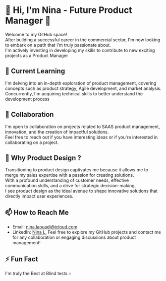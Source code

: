 # 👋 Hi, I'm Nina - Future Product Manager 🚀

Welcome to my GitHub space!
<br>
After building a successful career in the commercial sector, I'm now looking to embark on a path that I'm truly passionate about.
<br>
I'm actively investing in developing my skills to contribute to new exciting projects as a Product Manager

## 🌱 Current Learning

I'm delving into an in-depth exploration of product management, covering concepts such as product strategy, Agile development, and market analysis. 
<br>
Concurrently, I'm acquiring technical skills to better understand the development process

## 💞️ Collaboration

I'm open to collaboration on projects related to SAAS product management, innovation, and the creation of impactful solutions. 
<br>
Feel free to reach out if you have interesting ideas or if you're interested in collaborating on a project.

## 👀 Why Product Design ?

Transitioning to product design captivates me because it allows me to merge my sales expertise with a passion for creating solutions. 
<br>
With a profound understanding of customer needs, effective communication skills, and a drive for strategic decision-making,
<br>
I see product design as the ideal avenue to shape innovative solutions that directly impact user experiences.

## 📫 How to Reach Me

- Email: [nina.laouadi@icloud.com](mailto:nina.laouadi@icloud.com)
- LinkedIn: [Nina L.](https://www.linkedin.com/in/nina-laouadi/)
Feel free to explore my GitHub projects and contact me for any collaboration or engaging discussions about product management!
  
## ⚡ Fun Fact

I'm truly the Best at Blind tests 🎶
